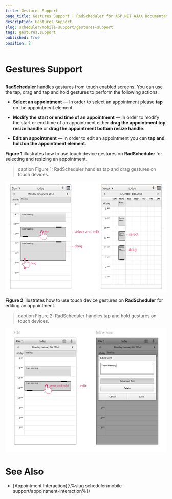 ```yaml
---
title: Gestures Support
page_title: Gestures Support | RadScheduler for ASP.NET AJAX Documentation
description: Gestures Support
slug: scheduler/mobile-support/gestures-support
tags: gestures,support
published: True
position: 2
---
```


# Gestures Support



## 

**RadScheduler** handles gestures from touch enabled screens. You can use the tap, drag and tap and hold gestures to perform the following actions:

* **Select an appointment** — In order to select an appointment please **tap** on the appointment element.

* **Modify the start or end time of an appointment** — In order to modify the start or end time of an appointment either **drag the appointment top resize handle** or **drag the appointment bottom resize handle**.

* **Edit an appointment** — In order to edit an appointment you can **tap and hold on the appointment element**.

**Figure 1** illustrates how to use touch device gestures on **RadScheduler** for selecting and resizing an appointment.
>caption Figure 1: RadScheduler handles tap and drag gestures on touch devices.

![scheduler-mobilerendering-selectandresizeappointment](images/scheduler-mobilerendering-selectandresizeappointment.png)

**Figure 2** illustrates how to use touch device gestures on **RadScheduler** for editing an appointment.
>caption Figure 2: RadScheduler handles tap and hold gestures on touch devices.

![scheduler-edit-appointment-gestures](images/scheduler-edit-appointment-gestures.png)

# See Also

 * [Appointment Interaction]({%slug scheduler/mobile-support/appointment-interaction%})
